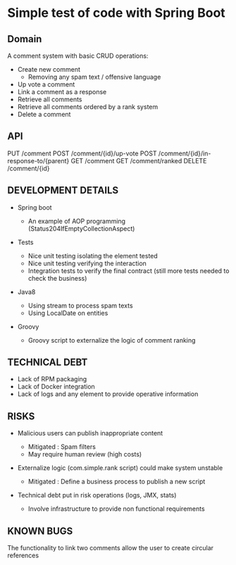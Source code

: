 Simple test of code with Spring Boot
====================================

Domain
------

A comment system with basic CRUD operations:

- Create new comment
  - Removing any spam text / offensive language
- Up vote a comment
- Link a comment as a response
- Retrieve all comments
- Retrieve all comments ordered by a rank system
- Delete a comment

API
---

PUT /comment
POST /comment/{id}/up-vote
POST /comment/{id}/in-response-to/{parent}
GET /comment
GET /comment/ranked
DELETE /comment/{id}

DEVELOPMENT DETAILS
-------------------

- Spring boot
  - An example of AOP programming (Status204IfEmptyCollectionAspect)

- Tests
  - Nice unit testing isolating the element tested
  - Nice unit testing verifying the interaction
  - Integration tests to verify the final contract (still more tests needed to check the business)

- Java8
  - Using stream to process spam texts
  - Using LocalDate on entities

- Groovy
  - Groovy script to externalize the logic of comment ranking

TECHNICAL DEBT
--------------

- Lack of RPM packaging
- Lack of Docker integration
- Lack of logs and any element to provide operative information

RISKS
-----

- Malicious users can publish inappropriate content
  - Mitigated : Spam filters
  - May require human review (high costs)

- Externalize logic (com.simple.rank script) could make system unstable
  - Mitigated : Define a business process to publish a new script

- Technical debt put in risk operations (logs, JMX, stats)
  - Involve infrastructure to provide non functional requirements

KNOWN BUGS
----------

The functionality to link two comments allow the user to create circular references